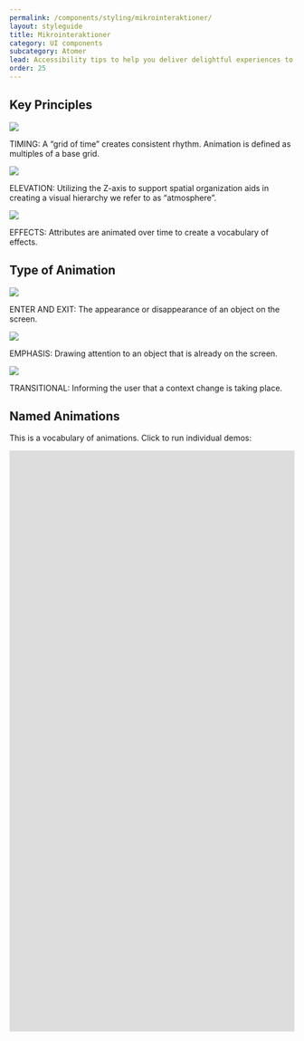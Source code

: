 ```yaml
---
permalink: /components/styling/mikrointeraktioner/
layout: styleguide
title: Mikrointeraktioner
category: UI components
subcategory: Atomer
lead: Accessibility tips to help you deliver delightful experiences to all users.
order: 25
---
```


## Key Principles

<div class="grid-full">
  <div class="width-one-third">
    <img src="{{ site.baseurl }}/img/img-timing.svg" style="display:block; margin: 0 auto;">
    <p>TIMING: A “grid of time” creates consistent rhythm. Animation is defined as multiples of a base grid.</p>  
  </div>
   <div class="width-one-third">
    <img src="{{ site.baseurl }}/img/img-elevation.svg" style="display:block; margin: 0 auto;">
    <p>ELEVATION: Utilizing the Z-axis to support spatial organization aids in creating a visual hierarchy we refer to as “atmosphere”.</p>  
  </div>
  <div class="width-one-third">
    <img src="{{ site.baseurl }}/img/img-effects.svg" style="display:block; margin: 0 auto;">
    <p>EFFECTS: Attributes are animated over time to create a vocabulary of effects.</p>  
  </div>
</div>

## Type of Animation

<div class="grid-full">
  <div class="width-one-third">
    <img src="{{ site.baseurl }}/img/img-timing.svg" style="display:block; margin: 0 auto;">
    <p>ENTER AND EXIT: The appearance or disappearance of an object on the screen.</p>
  </div>
  <div class="width-one-third">
    <img src="{{ site.baseurl }}/img/img-emphasis.svg" style="display:block; margin: 0 auto;">
    <p>EMPHASIS: Drawing attention to an object that is already on the screen.</p>  
  </div>
   <div class="width-one-third">
    <img src="{{ site.baseurl }}/img/img-transitional.svg" style="display:block; margin: 0 auto;">
    <p>TRANSITIONAL: Informing the user that a context change is taking place.</p>  
  </div>
</div>

## Named Animations

This is a vocabulary of animations. Click to run individual demos:

<div style="overflow: hidden; max-width: 736px;">
<iframe scrolling="no" src="https://www.lightningdesignsystem.com/guidelines/motion/" style="border: 0px none; margin-left: -230px; height: 4959px; margin-top: -3933px; width: 926px;">
</iframe>
</div>